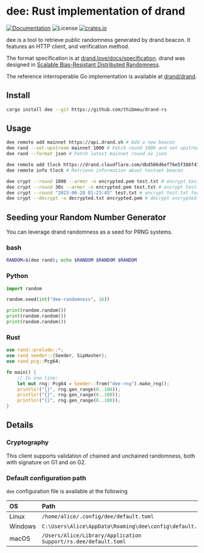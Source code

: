 # dee: Rust implementation of drand

[![Documentation](https://img.shields.io/badge/docs-main-blue.svg)][Documentation]
![License](https://img.shields.io/crates/l/dee.svg)
[![crates.io](https://img.shields.io/crates/v/dee.svg)][Crates.io]

[Crates.io]: https://crates.io/crates/dee
[Documentation]: https://docs.rs/dee/

dee is a tool to retrieve public randomness generated by drand beacon. It features an HTTP client, and verification method.

The format specification is at [drand.love/docs/specification](https://drand.love/docs/specification/). drand was designed in [Scalable Bias-Resistant Distributed Randomness](https://eprint.iacr.org/2016/1067.pdf).

The reference interroperable Go implementation is available at [drand/drand](https://github.com/drand/drand).

## Install

```bash
cargo install dee --git https://github.com/thibmeu/drand-rs
```

## Usage

```bash
dee remote add mainnet https://api.drand.sh # Add a new beacon
dee rand --set-upstream mainnet 1000 # Fetch round 1000 and set upstream to mainnet
dee rand --format json # Fetch latest mainnet round as json

dee remote add tlock https://drand.cloudflare.com/dbd506d6ef76e5f386f41c651dcb808c5bcbd75471cc4eafa3f4df7ad4e4c493 # Add a new beacon
dee remote info tlock # Retrieve information about testnet beacon

dee crypt --round 1000 --armor -o encrypted.pem test.txt # encrypt test.txt with timelock encryption
dee crypt --round 30s --armor -o encrypted.pem test.txt # encrypt test.txt for the round in 30s
dee crypt --round "2023-06-28 01:23:45" test.txt # encrypt test.txt for the round at a specific date and print on stdout
dee crypt --decrypt -o decrypted.txt encrypted.pem # decrypt encrypted.txt witg timelock encryption
```

## Seeding your Random Number Generator

You can leverage drand randomness as a seed for PRNG systems.

### bash

```bash
RANDOM=$(dee rand); echo $RANDOM $RANDOM $RANDOM
```

### Python

```python
import random

random.seed(int("dee-randomness", 16))

print(random.random())
print(random.random())
print(random.random())
```

### Rust

```rust
use rand::prelude::*;
use rand_seeder::{Seeder, SipHasher};
use rand_pcg::Pcg64;

fn main() {
    // In one line:
    let mut rng: Pcg64 = Seeder::from("dee-rng").make_rng();
    println!("{}", rng.gen_range(0..100));
    println!("{}", rng.gen_range(0..100));
    println!("{}", rng.gen_range(0..100));
}
```

## Details

### Cryptography

This client supports validation of chained and unchained randomness, both with signature on G1 and on G2.

### Default configuration path

`dee` configuration file is available at the following

| OS      | Path                                                           |
|:--------|:---------------------------------------------------------------|
| Linux   | `/home/alice/.config/dee/default.toml`                         |
| Windows | `C:\Users\Alice\AppData\Roaming\dee\config\default.toml`       |
| macOS   | `/Users/Alice/Library/Application Support/rs.dee/default.toml` |